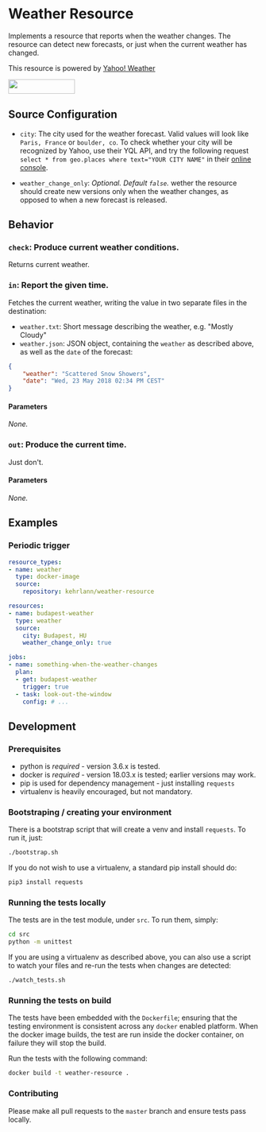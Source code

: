 # Weather Resource

Implements a resource that reports when the weather changes. The resource
can detect new forecasts, or just when the current weather has changed.

This resource is powered by [Yahoo! Weather](https://developer.yahoo.com/weather/)

<a href="https://www.yahoo.com/?ilc=401" target="_blank"> <img src="https://poweredby.yahoo.com/purple.png" width="134" height="29"/> </a>

## Source Configuration

* `city`: The city used for the weather forecast. Valid values will look
like `Paris, France` or `boulder, co`. To check whether your city will be
recognized by Yahoo, use their YQL API, and try the following request
`select * from geo.places where text="YOUR CITY NAME"` in their 
[online console](https://developer.yahoo.com/yql/).

* `weather_change_only`: *Optional. Default `false`.* wether the resource
should create new versions only when the weather changes, as opposed to
when a new forecast is released.

## Behavior

### `check`: Produce current weather conditions.

Returns current weather.

### `in`: Report the given time.

Fetches the current weather, writing the value in two separate files in
the destination:

- `weather.txt`: Short message describing the weather, e.g. "Mostly Cloudy"
- `weather.json`: JSON object, containing the `weather` as described above,
as well as the `date` of the forecast:

```json
{
    "weather": "Scattered Snow Showers",
    "date": "Wed, 23 May 2018 02:34 PM CEST"
}
```

#### Parameters

*None.*


### `out`: Produce the current time.

Just don't.

#### Parameters

*None.*


## Examples

### Periodic trigger

```yaml
resource_types:
- name: weather
  type: docker-image
  source:
    repository: kehrlann/weather-resource

resources:
- name: budapest-weather
  type: weather
  source:
    city: Budapest, HU
    weather_change_only: true

jobs:
- name: something-when-the-weather-changes
  plan:
  - get: budapest-weather
    trigger: true
  - task: look-out-the-window
    config: # ...
```

## Development

### Prerequisites

* python is *required* - version 3.6.x is tested.
* docker is *required* - version 18.03.x is tested; earlier versions may work.
* pip is used for dependency management - just installing `requests`
* virtualenv is heavily encouraged, but not mandatory.

### Bootstraping / creating your environment

There is a bootstrap script that will create a venv and install `requests`. To
run it, just:

```sh
./bootstrap.sh
```

If you do not wish to use a virtualenv, a standard pip install should do:

```sh
pip3 install requests
```

### Running the tests locally

The tests are in the test module, under `src`. To run them, simply:

```sh
cd src
python -m unittest
```

If you are using a virtualenv as described above, you can also use a script
to watch your files and re-run the tests when changes are detected:

```sh
./watch_tests.sh
```

### Running the tests on build

The tests have been embedded with the `Dockerfile`; ensuring that the testing
environment is consistent across any `docker` enabled platform. When the docker
image builds, the test are run inside the docker container, on failure they
will stop the build.

Run the tests with the following command:

```sh
docker build -t weather-resource .
```

### Contributing

Please make all pull requests to the `master` branch and ensure tests pass
locally.